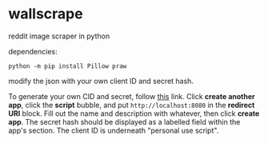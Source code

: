 # wallscrape
reddit image scraper in python

dependencies:
```
python -m pip install Pillow praw
```

modify the json with your own client ID and secret hash.

To generate your own CID and secret, follow [this](https://www.reddit.com/prefs/apps) link. Click **create another app**, click the **script** bubble, and put `http://localhost:8080` in the **redirect URI** block. Fill out the name and description with whatever, then click **create app**. The secret hash should be displayed as a labelled field within the app's section. The client ID is underneath "personal use script".
